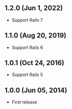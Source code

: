 ## 1.2.0 (Jun 1, 2022)

- Support Rails 7

## 1.1.0 (Aug 20, 2019)

- Support Rails 6

## 1.0.1 (Oct 24, 2016)

- Support Rails 5

## 1.0.0 (Jun 05, 2014)

- First release
